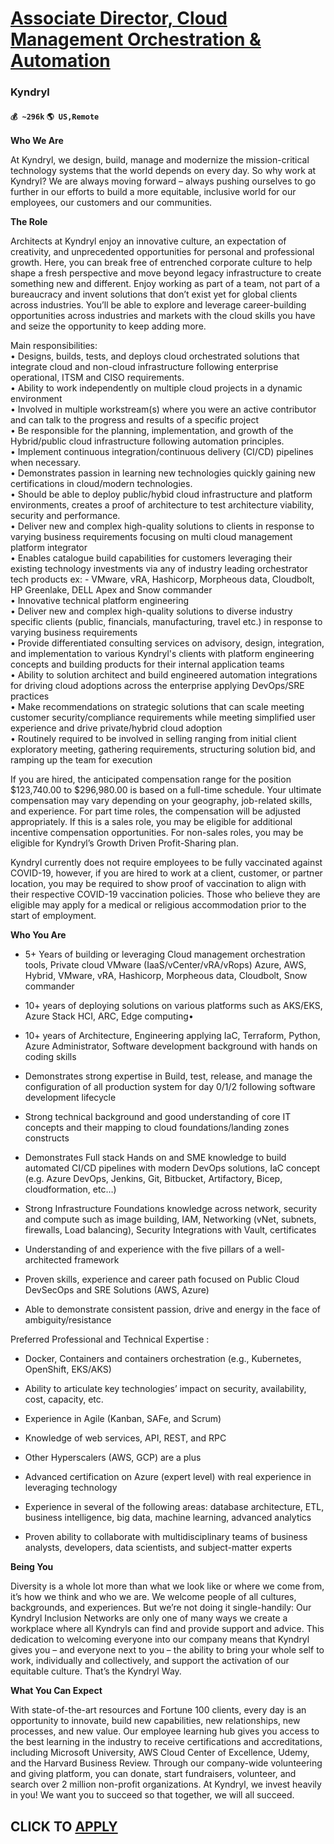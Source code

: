 # [Associate Director, Cloud Management Orchestration & Automation](https://www.remotewlb.com/apply/associate-director-cloud-management-orchestration-automation)  
### Kyndryl  
#### `💰 ~296k` `🌎 US,Remote`  

**Who We Are**

At Kyndryl, we design, build, manage and modernize the mission-critical technology systems that the world depends on every day. So why work at Kyndryl? We are always moving forward – always pushing ourselves to go further in our efforts to build a more equitable, inclusive world for our employees, our customers and our communities.

 **The Role**

Architects at Kyndryl enjoy an innovative culture, an expectation of creativity, and unprecedented opportunities for personal and professional growth. Here, you can break free of entrenched corporate culture to help shape a fresh perspective and move beyond legacy infrastructure to create something new and different. Enjoy working as part of a team, not part of a bureaucracy and invent solutions that don’t exist yet for global clients across industries. You’ll be able to explore and leverage career-building opportunities across industries and markets with the cloud skills you have and seize the opportunity to keep adding more.  
  
Main responsibilities:  
• Designs, builds, tests, and deploys cloud orchestrated solutions that integrate cloud and non-cloud infrastructure following enterprise operational, ITSM and CISO requirements.  
• Ability to work independently on multiple cloud projects in a dynamic environment  
• Involved in multiple workstream(s) where you were an active contributor and can talk to the progress and results of a specific project  
• Be responsible for the planning, implementation, and growth of the Hybrid/public cloud infrastructure following automation principles.  
• Implement continuous integration/continuous delivery (CI/CD) pipelines when necessary.  
• Demonstrates passion in learning new technologies quickly gaining new certifications in cloud/modern technologies.  
• Should be able to deploy public/hybid cloud infrastructure and platform environments, creates a proof of architecture to test architecture viability, security and performance.  
• Deliver new and complex high-quality solutions to clients in response to varying business requirements focusing on multi cloud management platform integrator  
• Enables catalogue build capabilities for customers leveraging their existing technology investments via any of industry leading orchestrator tech products ex: - VMware, vRA, Hashicorp, Morpheous data, Cloudbolt, HP Greenlake, DELL Apex and Snow commander  
• Innovative technical platform engineering  
• Deliver new and complex high-quality solutions to diverse industry specific clients (public, financials, manufacturing, travel etc.) in response to varying business requirements  
• Provide differentiated consulting services on advisory, design, integration, and implementation to various Kyndryl's clients with platform engineering concepts and building products for their internal application teams  
• Ability to solution architect and build engineered automation integrations for driving cloud adoptions across the enterprise applying DevOps/SRE practices  
• Make recommendations on strategic solutions that can scale meeting customer security/compliance requirements while meeting simplified user experience and drive private/hybrid cloud adoption  
• Routinely required to be involved in selling ranging from initial client exploratory meeting, gathering requirements, structuring solution bid, and ramping up the team for execution  

If you are hired, the anticipated compensation range for the position $123,740.00 to $296,980.00 is based on a full-time schedule. Your ultimate compensation may vary depending on your geography, job-related skills, and experience. For part time roles, the compensation will be adjusted appropriately. If this is a sales role, you may be eligible for additional incentive compensation opportunities. For non-sales roles, you may be eligible for Kyndryl’s Growth Driven Profit-Sharing plan.

Kyndryl currently does not require employees to be fully vaccinated against COVID-19, however, if you are hired to work at a client, customer, or partner location, you may be required to show proof of vaccination to align with their respective COVID-19 vaccination policies.  Those who believe they are eligible may apply for a medical or religious accommodation prior to the start of employment.

 **Who You Are**

  * 5+ Years of building or leveraging Cloud management orchestration tools, Private cloud VMware (IaaS/vCenter/vRA/vRops) Azure, AWS, Hybrid, VMware, vRA, Hashicorp, Morpheous data, Cloudbolt, Snow commander 

  * 10+ years of deploying solutions on various platforms such as AKS/EKS, Azure Stack HCI, ARC, Edge computing• 

  * 10+ years of Architecture, Engineering applying IaC, Terraform, Python, Azure Administrator, Software development background with hands on coding skills

  * Demonstrates strong expertise in Build, test, release, and manage the configuration of all production system for day 0/1/2 following software development lifecycle

  * Strong technical background and good understanding of core IT concepts and their mapping to cloud foundations/landing zones constructs

  * Demonstrates Full stack Hands on and SME knowledge to build automated CI/CD pipelines with modern DevOps solutions, IaC concept (e.g. Azure DevOps, Jenkins, Git, Bitbucket, Artifactory, Bicep, cloudformation, etc…)

  * Strong Infrastructure Foundations knowledge across network, security and compute such as image building, IAM, Networking (vNet, subnets, firewalls, Load balancing), Security Integrations with Vault, certificates

  * Understanding of and experience with the five pillars of a well-architected framework

  * Proven skills, experience and career path focused on Public Cloud DevSecOps and SRE Solutions (AWS, Azure)

  * Able to demonstrate consistent passion, drive and energy in the face of ambiguity/resistance

Preferred Professional and Technical Expertise :

  * Docker, Containers and containers orchestration (e.g., Kubernetes, OpenShift, EKS/AKS)

  * Ability to articulate key technologies’ impact on security, availability, cost, capacity, etc.

  * Experience in Agile (Kanban, SAFe, and Scrum)

  * Knowledge of web services, API, REST, and RPC

  * Other Hyperscalers (AWS, GCP) are a plus

  * Advanced certification on Azure (expert level) with real experience in leveraging technology

  * Experience in several of the following areas: database architecture, ETL, business intelligence, big data, machine learning, advanced analytics

  * Proven ability to collaborate with multidisciplinary teams of business analysts, developers, data scientists, and subject-matter experts

 **Being You**

Diversity is a whole lot more than what we look like or where we come from, it’s how we think and who we are. We welcome people of all cultures, backgrounds, and experiences. But we’re not doing it single-handily: Our Kyndryl Inclusion Networks are only one of many ways we create a workplace where all Kyndryls can find and provide support and advice. This dedication to welcoming everyone into our company means that Kyndryl gives you – and everyone next to you – the ability to bring your whole self to work, individually and collectively, and support the activation of our equitable culture. That’s the Kyndryl Way.

 **What You Can Expect**

With state-of-the-art resources and Fortune 100 clients, every day is an opportunity to innovate, build new capabilities, new relationships, new processes, and new value. Our employee learning hub gives you access to the best learning in the industry to receive certifications and accreditations, including Microsoft University, AWS Cloud Center of Excellence, Udemy, and the Harvard Business Review. Through our company-wide volunteering and giving platform, you can donate, start fundraisers, volunteer, and search over 2 million non-profit organizations. At Kyndryl, we invest heavily in you! We want you to succeed so that together, we will all succeed.

  
## CLICK TO [APPLY](https://www.remotewlb.com/apply/associate-director-cloud-management-orchestration-automation)

